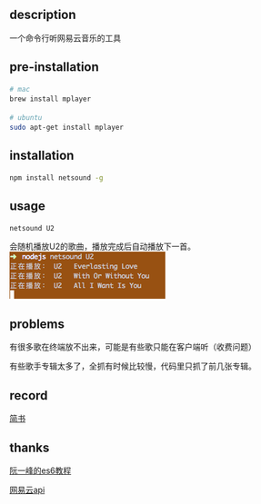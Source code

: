 ## description
一个命令行听网易云音乐的工具

## pre-installation
```bash
# mac
brew install mplayer

# ubuntu
sudo apt-get install mplayer
```

## installation
```bash
npm install netsound -g
```

## usage
```
netsound U2
```
会随机播放U2的歌曲，播放完成后自动播放下一首。
![U2](screen.png)


## problems
有很多歌在终端放不出来，可能是有些歌只能在客户端听（收费问题）

有些歌手专辑太多了，全抓有时候比较慢，代码里只抓了前几张专辑。

## record
[简书](http://www.jianshu.com/p/116acbd568ec)

## thanks
[阮一峰的es6教程](http://es6.ruanyifeng.com/)

[网易云api](https://github.com/Binaryify/NeteaseCloudMusicApi/blob/master/LICENSE)

